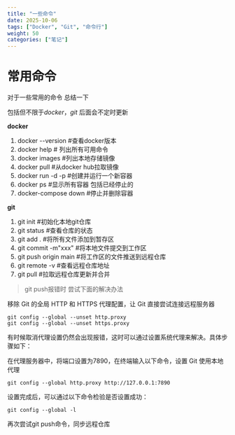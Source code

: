 ```yaml
---
title: "一些命令"
date: 2025-10-06
tags: ["Docker", "Git", "命令行"]
weight: 50
categories: ["笔记"]
---
```


# 常用命令

对于一些常用的命令 总结一下

包括但不限于*docker*，*git*
后面会不定时更新

**docker**

1. docker --version #查看docker版本
2. docker help # 列出所有可用命令
3. docker images #列出本地存储镜像
4. docker pull #从docker hub拉取镜像
5. docker run -d -p #创建并运行一个新容器
6. docker ps   #显示所有容器 包括已经停止的
7. docker-compose down #停止并删除容器

**git**

1. git init #初始化本地git仓库
2. git status #查看仓库的状态
3. git add . #将所有文件添加到暂存区
4. git commit -m"xxx"   #将本地文件提交到工作区
5. git push origin main #将工作区的文件推送到远程仓库
6. git remote -v #查看远程仓库地址
7. git pull #拉取远程仓库更新并合并

> git push报错时 尝试下面的解决办法

移除 Git 的全局 HTTP 和 HTTPS 代理配置，让 Git 直接尝试连接远程服务器



```
git config --global --unset http.proxy
git config --global --unset https.proxy
```

有时候取消代理设置仍然会出现报错，这时可以通过设置系统代理来解决。具体步骤如下：

在代理服务器中，将端口设置为7890，在终端输入以下命令，设置 Git 使用本地代理

```text
git config --global http.proxy http://127.0.0.1:7890
```

设置完成后，可以通过以下命令检验是否设置成功：

```text
git config --global -l
```

再次尝试git push命令，同步远程仓库